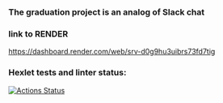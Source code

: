 ### The graduation project is an analog of Slack chat

### link to RENDER 
https://dashboard.render.com/web/srv-d0g9hu3uibrs73fd7tig

### Hexlet tests and linter status:
[![Actions Status](https://github.com/lobedima/fullstack-javascript-project-12/actions/workflows/hexlet-check.yml/badge.svg)](https://github.com/lobedima/fullstack-javascript-project-12/actions)